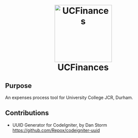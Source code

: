 <h1 align="center">
  <br>
  <img alt="UCFinances" title="UCFinances" src="../master/app/src/images/crest-with-text.svg" height="185px">
  <br>
  UCFinances
  <br>
</h1>

## Purpose
An expenses process tool for University College JCR, Durham.

## Contributions
- UUID Generator for CodeIgniter, by Dan Storm
https://github.com/Repox/codeigniter-uuid
